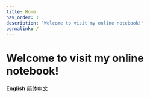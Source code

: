 ```yaml
---
title: Home
nav_order: 1
description: "Welcome to visit my online notebook!"
permalink: /
---
```

# Welcome to visit my online notebook!

**English** [简体中文](https://amazingkenneth.github.io/docs/zh-cn)
